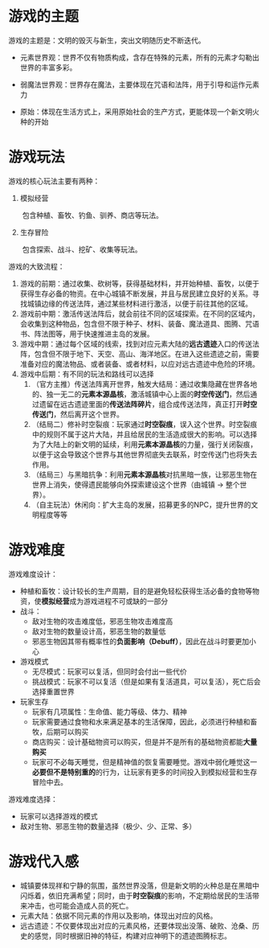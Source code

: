 # 游戏的主题

游戏的主题是：文明的毁灭与新生，突出文明随历史不断迭代。

- 元素世界观：世界不仅有物质构成，含存在特殊的元素，所有的元素才勾勒出世界的丰富多彩。

- 弱魔法世界观：世界存在魔法，主要体现在咒语和法阵，用于引导和运作元素力
- 原始：体现在生活方式上，采用原始社会的生产方式，更能体现一个新文明火种的开始

# 游戏玩法

游戏的核心玩法主要有两种：

1. 模拟经营

	​	包含种植、畜牧、钓鱼、驯养、商店等玩法。

2. 生存冒险

	​	包含探索、战斗、挖矿、收集等玩法。

游戏的大致流程：

1. 游戏的前期：通过收集、砍树等，获得基础材料，并开始种植、畜牧，以便于获得生存必备的物资。在中心城镇不断发展，并且与居民建立良好的关系。寻找城镇边缘的传送法阵，通过某些材料进行激活，以便于前往其他的区域。
2. 游戏前中期：激活传送法阵后，就会前往不同的区域探索。在不同的区域内，会收集到这种物品，包含但不限于种子、材料、装备、魔法道具、图腾、咒语书、阵法图等，用于快速推进主岛的发展。
3. 游戏中期：通过每个区域的线索，找到对应元素大陆的**远古遗迹**入口的传送法阵，包含但不限于地下、天空、高山、海洋地区。在进入这些遗迹之前，需要准备对应的魔法物品、或者装备、或者材料，以应对远古遗迹中危险的环境。
4. 游戏中后期：有不同的玩法和路线可以选择
	1. （官方主推）传送法阵离开世界，触发大结局：通过收集隐藏在世界各地的、独一无二的**元素本源晶核**，激活城镇中心上面的**时空传送门**，然后通过遗留在远古遗迹里面的**传送法阵碎片**，组合成传送法阵，真正打开**时空传送门**，然后离开这个世界。
	2. （结局二）修补时空裂痕：玩家通过**时空裂痕**，误入这个世界。时空裂痕中的规则不属于这片大陆，并且给居民的生活造成很大的影响。可以选择为了大陆上的新文明的延续，利用**元素本源晶核**的力量，强行关闭裂痕，以便于这会导致这个世界与其他世界彻底失去联系，时空传送门也将失去作用。
	3. （结局三）与黑暗抗争：利用**元素本源晶核**对抗黑暗一族，让邪恶生物在世界上消失，使得遗民能够向外探索建设这个世界（由城镇 -> 整个世界）。
	4. （自主玩法）休闲向：扩大主岛的发展，招募更多的NPC，提升世界的文明程度等等

# 游戏难度

游戏难度设计：

- 种植和畜牧：设计较长的生产周期，目的是避免轻松获得生活必备的食物等物资，使**模拟经营**成为游戏进程不可或缺的一部分
- 战斗：
	- 敌对生物的攻击难度低，邪恶生物攻击难度高
	- 敌对生物的数量设计高，邪恶生物的数量低
	- 邪恶生物因其带有概率性的**负面影响（Debuff）**，因此在战斗时要更加小心
- 游戏模式
	- 无尽模式：玩家可以复活，但同时会付出一些代价
	- 挑战模式：玩家不可以复活（但是如果有复活道具，可以复活），死亡后会选择重置世界
- 玩家生存
	- 玩家有几项属性：生命值、能力等级、体力、精神
	- 玩家需要通过食物和水来满足基本的生活保障，因此，必须进行种植和畜牧，后期可以购买
	- 商店购买：设计基础物资可以购买，但是并不是所有的基础物资都能**大量购买**
	- 玩家可不必每天睡觉，但是精神值的恢复需要睡觉。游戏中弱化睡觉这一**必要但不是特别重的**的行为，让玩家有更多的时间投入到模拟经营和生存冒险中去。



游戏难度选择：

- 玩家可以选择游戏的模式
- 敌对生物、邪恶生物的数量选择（极少、少、正常、多）

# 游戏代入感

- 城镇要体现祥和宁静的氛围，虽然世界没落，但是新文明的火种总是在黑暗中闪烁着，依旧充满希望；同时，由于**时空裂痕**的影响，不定期给居民的生活带来冲击，也可能会造成人员的死亡。
- 元素大陆：依据不同元素的作用以及影响，体现出对应的风格。
- 远古遗迹：不仅要体现出对应的元素风格，还要体现出没落、破败、沧桑、历史的感觉，同时根据旧神的特征，构建对应神明下的遗迹图腾标志。